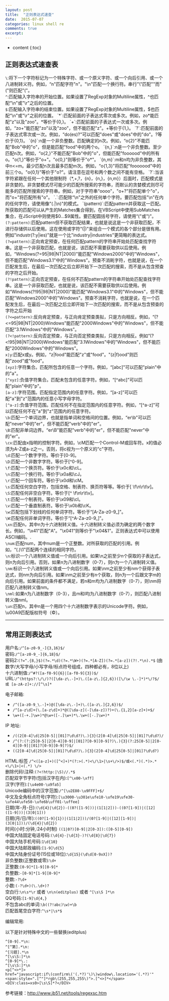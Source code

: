 ```yaml
---
layout: post
title:  "正则表达式速查"
date:  2015-07-07 
categories: linux shell re
comments: true
excerpt:
---
```


* content
{:toc}

## 正则表达式速查表

`\`:将下一个字符标记为一个特殊字符、或一个原义字符、或一个向后引用、或一个八进制转义符。例如，“n"匹配字符"n"。"\n"匹配一个换行符。串行"\\"匹配"\"而"\("则匹配"("。   
`^`:匹配输入字符串的开始位置。如果设置了RegExp对象的Multiline属性，^也匹配“\n"或"\r"之后的位置。   
`$`:匹配输入字符串的结束位置。如果设置了RegExp对象的Multiline属性，$也匹配“\n"或"\r"之前的位置。   
`*`:匹配前面的子表达式零次或多次。例如，zo*能匹配“z"以及"zoo"。*等价于{0,}。   
`+`:匹配前面的子表达式一次或多次。例如，“zo+"能匹配"zo"以及"zoo"，但不能匹配"z"。+等价于{1,}。   
`?`:匹配前面的子表达式零次或一次。例如，“do(es)?"可以匹配"does"或"does"中的"do"。?等价于{0,1}。   
`{n}`:n是一个非负整数。匹配确定的n次。例如，“o{2}"不能匹配"Bob"中的"o"，但是能匹配"food"中的两个o。   
`{n,}`:n是一个非负整数。至少匹配n次。例如，“o{2,}"不能匹配"Bob"中的"o"，但能匹配"foooood"中的所有o。"o{1,}"等价于"o+"。"o{0,}"则等价于"o*"。   
`{n,m}`:m和n均为非负整数，其中n<=m。最少匹配n次且最多匹配m次。例如，“o{1,3}"将匹配"fooooood"中的前三个o。"o{0,1}"等价于"o?"。请注意在逗号和两个数之间不能有空格。   
`?`:当该字符紧跟在任何一个其他限制符（*,+,?，{n}，{n,}，{n,m}）后面时，匹配模式是非贪婪的。非贪婪模式尽可能少的匹配所搜索的字符串，而默认的贪婪模式则尽可能多的匹配所搜索的字符串。例如，对于字符串“oooo"，"o+?"将匹配单个"o"，而"o+"将匹配所有"o"。   
`.`:匹配除“\n"之外的任何单个字符。要匹配包括"\n"在内的任何字符，请使用像"(.|\n)"的模式。   
`(pattern)`:匹配pattern并获取这一匹配。所获取的匹配可以从产生的Matches集合得到，在VBScript中使用SubMatches集合，在JScript中则使用$0…$9属性。要匹配圆括号字符，请使用“\("或"\)"。   
`(?:pattern)`:匹配pattern但不获取匹配结果，也就是说这是一个非获取匹配，不进行存储供以后使用。这在使用或字符“(|)"来组合一个模式的各个部分是很有用。例如"industr(?:y|ies)"就是一个比"industry|industries"更简略的表达式。   
`(?=pattern)`:正向肯定预查，在任何匹配pattern的字符串开始处匹配查找字符串。这是一个非获取匹配，也就是说，该匹配不需要获取供以后使用。例如，“Windows(?=95|98|NT|2000)"能匹配"Windows2000"中的"Windows"，但不能匹配"Windows3.1"中的"Windows"。预查不消耗字符，也就是说，在一个匹配发生后，在最后一次匹配之后立即开始下一次匹配的搜索，而不是从包含预查的字符之后开始。   
`(?!pattern)`:正向否定预查，在任何不匹配pattern的字符串开始处匹配查找字符串。这是一个非获取匹配，也就是说，该匹配不需要获取供以后使用。例如“Windows(?!95|98|NT|2000)"能匹配"Windows3.1"中的"Windows"，但不能匹配"Windows2000"中的"Windows"。预查不消耗字符，也就是说，在一个匹配发生后，在最后一次匹配之后立即开始下一次匹配的搜索，而不是从包含预查的字符之后开始   
`(?<=pattern)`:反向肯定预查，与正向肯定预查类拟，只是方向相反。例如，“(?<=95|98|NT|2000)Windows"能匹配"2000Windows"中的"Windows"，但不能匹配"3.1Windows"中的"Windows"。   
`(?<!pattern)`:反向否定预查，与正向否定预查类拟，只是方向相反。例如“(?<!95|98|NT|2000)Windows"能匹配"3.1Windows"中的"Windows"，但不能匹配"2000Windows"中的"Windows"。   
`x|y`:匹配x或y。例如，“z|food"能匹配"z"或"food"。"(z|f)ood"则匹配"zood"或"food"。   
`[xyz]`:字符集合。匹配所包含的任意一个字符。例如，“[abc]"可以匹配"plain"中的"a"。   
`[^xyz]`:负值字符集合。匹配未包含的任意字符。例如，“[^abc]"可以匹配"plain"中的"p"。   
`[a-z]`:字符范围。匹配指定范围内的任意字符。例如，“[a-z]"可以匹配"a"到"z"范围内的任意小写字母字符。   
`[^a-z]`:负值字符范围。匹配任何不在指定范围内的任意字符。例如，“[^a-z]"可以匹配任何不在"a"到"z"范围内的任意字符。   
`\b`:匹配一个单词边界，也就是指单词和空格间的位置。例如，“er\b"可以匹配"never"中的"er"，但不能匹配"verb"中的"er"。   
`\B`:匹配非单词边界。“er\B"能匹配"verb"中的"er"，但不能匹配"never"中的"er"。   
`\cx`:匹配由x指明的控制字符。例如，\cM匹配一个Control-M或回车符。x的值必须为A-Z或a-z之一。否则，将c视为一个原义的“c"字符。   
`\d`:匹配一个数字字符。等价于[0-9]。   
`\D`:匹配一个非数字字符。等价于[^0-9]。   
`\f`:匹配一个换页符。等价于\x0c和\cL。   
`\n`:匹配一个换行符。等价于\x0a和\cJ。   
`\r`:匹配一个回车符。等价于\x0d和\cM。   
`\s`:匹配任何空白字符，包括空格、制表符、换页符等等。等价于[ \f\n\r\t\v]。   
`\S`:匹配任何非空白字符。等价于[^ \f\n\r\t\v]。   
`\t`:匹配一个制表符。等价于\x09和\cI。   
`\v`:匹配一个垂直制表符。等价于\x0b和\cK。   
`\w`:匹配包括下划线的任何单词字符。等价于“[A-Za-z0-9_]"。   
`\W`:匹配任何非单词字符。等价于“[^A-Za-z0-9_]"。   
`\xn`:匹配n，其中n为十六进制转义值。十六进制转义值必须为确定的两个数字长。例如，“\x41"匹配"A"。"\x041"则等价于"\x04&1"。正则表达式中可以使用ASCII编码。.   
`\num`:匹配num，其中num是一个正整数。对所获取的匹配的引用。例如，“(.)\1"匹配两个连续的相同字符。   
`\n`:标识一个八进制转义值或一个向后引用。如果\n之前至少n个获取的子表达式，则n为向后引用。否则，如果n为八进制数字（0-7），则n为一个八进制转义值。   
`\nm`:标识一个八进制转义值或一个向后引用。如果\nm之前至少有nm个获得子表达式，则nm为向后引用。如果\nm之前至少有n个获取，则n为一个后跟文字m的向后引用。如果前面的条件都不满足，若n和m均为八进制数字（0-7），则\nm将匹配八进制转义值nm。   
`\nml`:如果n为八进制数字（0-3），且m和l均为八进制数字（0-7），则匹配八进制转义值nml。   
`\un`:匹配n，其中n是一个用四个十六进制数字表示的Unicode字符。例如，\u00A9匹配版权符号（©）。   

---

## 常用正则表达式

用户名:`/^[a-z0-9_-]{3,16}$/`  
密码:`/^[a-z0-9_-]{6,18}$/`  
密码2:`(?=^.{8,}$)(?=.*\d)(?=.*\W+)(?=.*[A-Z])(?=.*[a-z])(?!.*\n).*$` (由数字/大写字母/小写字母/标点符号组成，四种都必有，8位以上)  
十六进制值:`/^#?([a-f0-9]{6}|[a-f0-9]{3})$/`  
URL:`/^(https?:\/\/)?([\da-z\.-]+)\.([a-z\.]{2,6})([\/\w \.-]*)*\/?$/ 或 [a-zA-z]+://[^\s]*`  

电子邮箱:
* `/^([a-z0-9_\.-]+)@([\da-z\.-]+)\.([a-z\.]{2,6})$/`  
* `/^[a-z\d]+(\.[a-z\d]+)*@([\da-z](-[\da-z])?)+(\.{1,2}[a-z]+)+$/`  
* `\w+([-+.]\w+)*@\w+([-.]\w+)*\.\w+([-.]\w+)*` 

IP 地址:
* `/((2[0-4]\d|25[0-5]|[01]?\d\d?)\.){3}(2[0-4]\d|25[0-5]|[01]?\d\d?)/`  
* `/^(?:(?:25[0-5]|2[0-4][0-9]|[01]?[0-9][0-9]?)\.){3}(?:25[0-5]|2[0-4][0-9]|[01]?[0-9][0-9]?)$/` 
* `((2[0-4]\d|25[0-5]|[01]?\d\d?)\.){3}(2[0-4]\d|25[0-5]|[01]?\d\d?)` 

HTML:标签 `/^<([a-z]+)([^<]+)*(?:>(.*)<\/\1>|\s+\/>)$/或<(.*)(.*)>.*<\/\1>|<(.*) \/>`  
删除代码\\注释:`(?<!http:|\S)//.*$`  
匹配双字节字符(包括汉字在内):`[^\x00-\xff]`  
汉字(字符):`[\u4e00-\u9fa5]`  
Unicode编码中的汉字范围:`/^[\u2E80-\u9FFF]+$/`  
中文及全角标点符号(字符):`[\u3000-\u301e\ufe10-\ufe19\ufe30-\ufe44\ufe50-\ufe6b\uff01-\uffee]`  
日期(年-月-日):`(\d{4}|\d{2})-((0?([1-9]))|(1[1|2]))-((0?[1-9])|([12]([1-9]))|(3[0|1]))`  
日期(月/日/年):`((0?[1-9]{1})|(1[1|2]))/(0?[1-9]|([12][1-9])|(3[0|1]))/(\d{4}|\d{2})`  
时间(小时:分钟,:24小时制) `((1|0?)[0-9]|2[0-3]):([0-5][0-9])`  
中国大陆固定电话号码:`(\d{4}-|\d{3}-)?(\d{8}|\d{7})`  
中国大陆手机号码:`1\d{10}`  
中国大陆邮政编码:`[1-9]\d{5}`  
中国大陆身份证号(15位或18位):`\d{15}(\d\d[0-9xX])?`  
非负整数(正整数或零):`\d+`  
正整数:`[0-9]*[1-9][0-9]*`  
负整数:`-[0-9]*[1-9][0-9]*`  
整数:`-?\d+`  
小数:`(-?\d+)(\.\d+)?`  
空白行:`\n\s*\r` 或者 `\n\n(editplus)` 或者 `^[\s\S ]*\n`  
QQ号码:`[1-9]\d{4,}`  
不包含abc的单词:`\b((?!abc)\w)+\b`  
匹配首尾空白字符:`^\s*|\s*$`  

编辑常用:

以下是针对特殊中文的一些替换(editplus)

	^[0-9].*\n:
	^[^第].*\n:
	^[习题].*\n
	^[\s\S:]*\n 
	^[0-9]*\.:
	^[\s\S:]*\n 
	<p[^<>*]>
	href="javascript:if\(confirm\('(.*?)'\)\)window\.location='(.*?)'"
	<span:style=".[^"]*rgb\(255,255,255\)">.[^<>]*</span>
	<DIV:class=xs0>[\s\S]*?</DIV> 

参考链接：<http://www.jb51.net/tools/regexsc.htm>

